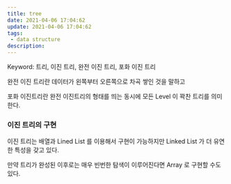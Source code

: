 ```yaml
---
title: tree
date: 2021-04-06 17:04:62
update: 2021-04-06 17:04:62
tags:
 - data structure
description:
---
```


Keyword: 트리, 이진 트리, 완전 이진 트리, 포화 이진 트리

완전 이진 트리란 데이터가 왼쪽부터 오른쪽으로 차곡 쌓인 것을 말하고

포화 이진트리란 완전 이진트리의 형태를 띄는 동시에 모든 Level 이 꽉찬 트리를 의미한다.

### 이진 트리의 구현

이진 트리는 배열과 Lined List 를 이용해서 구현이 가능하지만 Linked List 가 더 유연한 특성을 갖고 있다.

만약 트리가 완성된 이후로는 매우 빈번한 탐색이 이루어진다면 Array 로 구현할 수도 있다.
